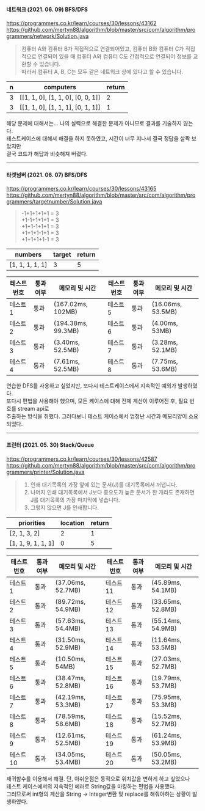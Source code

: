 #### 네트워크 (2021. 06. 09) BFS/DFS
https://programmers.co.kr/learn/courses/30/lessons/43162
https://github.com/mertyn88/algorithm/blob/master/src/com/algorithm/programmers/network/Solution.java

>컴퓨터 A와 컴퓨터 B가 직접적으로 연결되어있고, 컴퓨터 B와 컴퓨터 C가 직접적으로 연결되어 있을 때 컴퓨터 A와 컴퓨터 C도 간접적으로 연결되어 정보를 교환할 수 있습니다.  
>따라서 컴퓨터 A, B, C는 모두 같은 네트워크 상에 있다고 할 수 있습니다.

|n|computers|return|
|---|------|------|
|3|[[1, 1, 0], [1, 1, 0], [0, 0, 1]]|2|
|3|[[1, 1, 0], [1, 1, 1], [0, 1, 1]]|1|

해당 문제에 대해서는...  나의 실력으로 해결한 문제가 아니므로 결과를 기술하지 않는다.  
테스트케이스에 대해서 해결을 하지 못하였고, 시간이 너무 지나서 결국 정답을 살짝 보았지만  
결국 코드가 해답과 비슷해져 버렸다.

---
#### 타겟넘버 (2021. 06. 07) BFS/DFS
https://programmers.co.kr/learn/courses/30/lessons/43165
https://github.com/mertyn88/algorithm/blob/master/src/com/algorithm/programmers/targetnumber/Solution.java

>-1+1+1+1+1 = 3  
>+1-1+1+1+1 = 3  
>+1+1-1+1+1 = 3  
>+1+1+1-1+1 = 3  
>+1+1+1+1-1 = 3

|numbers|target|return|
|-------|------|------|
|[1, 1, 1, 1, 1]|3|5|

|테스트 번호|통과여부|메모리 및 시간|테스트 번호|통과여부|메모리 및 시간|
|---------|-------|------------|---------|-------|------------|
|테스트 1|통과|(167.02ms, 102MB)|테스트 5|통과|(16.06ms, 53.5MB)|
|테스트 2|통과|(194.38ms, 99.3MB)|테스트 6|통과|(4.00ms, 53MB)|
|테스트 3|통과|(3.40ms, 52.5MB)|테스트 7|통과|(3.28ms, 52.1MB)|
|테스트 4|통과|(7.61ms, 52.5MB)|테스트 8|통과|(7.75ms, 53.6MB)|

연습한 DFS를 사용하고 싶었지만, 또다시 테스트케이스에서 지속적인 예외가 발생하였다.  
또다시 편법을 사용해야 했으며, 모든 케이스에 대해 전체 계산이 이루어진 후, 필요 번호를 stream api로  
추출하는 방식을 취했다. 그러다보니 테스트 케이스에서 엄청난 시간과 메모리양이 소요되었다.

---
#### 프린터 (2021. 05. 30)  Stack/Queue
https://programmers.co.kr/learn/courses/30/lessons/42587
https://github.com/mertyn88/algorithm/blob/master/src/com/algorithm/programmers/printer/Solution.java

> 1. 인쇄 대기목록의 가장 앞에 있는 문서(J)를 대기목록에서 꺼냅니다.
> 2. 나머지 인쇄 대기목록에서 J보다 중요도가 높은 문서가 한 개라도 존재하면 J를 대기목록의 가장 마지막에 넣습니다.
> 3. 그렇지 않으면 J를 인쇄합니다.

|priorities |location|return
|-----------|--------|------|  
|[2, 1, 3, 2]|2|1|
|[1, 1, 9, 1, 1, 1]|0|5|

|테스트 번호|통과여부|메모리 및 시간|테스트 번호|통과여부|메모리 및 시간|
|---------|-------|------------|---------|-------|------------|
|테스트 1|통과|(37.06ms, 52.7MB)|테스트 11|통과|(45.89ms, 54.1MB)|
|테스트 2|통과|(89.72ms, 54.9MB)|테스트 12|통과|(33.65ms, 52.8MB)|
|테스트 3|통과|(57.63ms, 54.4MB)|테스트 13|통과|(55.14ms, 54.9MB)|
|테스트 4|통과|(31.50ms, 52.9MB)|테스트 14|통과|(11.64ms, 53.5MB)|
|테스트 5|통과|(10.50ms, 54MB)|테스트 15|통과|(27.03ms, 52.7MB)|
|테스트 6|통과|(38.47ms, 52.8MB)|테스트 16|통과|(19.79ms, 53.7MB)|
|테스트 7|통과|(42.19ms, 53.3MB)|테스트 17|통과|(75.95ms, 53.3MB)|
|테스트 8|통과|(78.59ms, 58.6MB)|테스트 18|통과|(15.52ms, 52.7MB)|
|테스트 9|통과|(12.61ms, 52.5MB)|테스트 19|통과|(61.24ms, 53.9MB)|
테스트 10|통과|(34.05ms, 53.4MB)|테스트 20|통과|(50.05ms, 53.2MB)|


재귀함수를 이용해서 해결. 단, 아쉬운점은 동적으로 위치값을 변하게 하고 싶었으나  
테스트 케이스에서의 지속적인 에러로 String값을 마킹하는 편법을 사용했다.  
그러므로써 int형의 계산을 String -> Integer변환 및 replace를 해줘야하는 상황이 발생하였다.